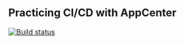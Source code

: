 ## Practicing CI/CD with AppCenter 
[![Build status](https://build.appcenter.ms/v0.1/apps/f4a367fe-866f-42e9-b36f-9367a143dace/branches/dev/badge)](https://appcenter.ms)
